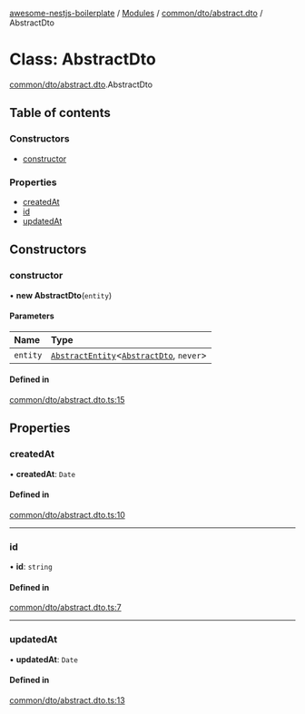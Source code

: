 [awesome-nestjs-boilerplate](../README.md) / [Modules](../modules.md) / [common/dto/abstract.dto](../modules/common_dto_abstract_dto.md) / AbstractDto

# Class: AbstractDto

[common/dto/abstract.dto](../modules/common_dto_abstract_dto.md).AbstractDto

## Table of contents

### Constructors

- [constructor](common_dto_abstract_dto.AbstractDto.md#constructor)

### Properties

- [createdAt](common_dto_abstract_dto.AbstractDto.md#createdat)
- [id](common_dto_abstract_dto.AbstractDto.md#id)
- [updatedAt](common_dto_abstract_dto.AbstractDto.md#updatedat)

## Constructors

### constructor

• **new AbstractDto**(`entity`)

#### Parameters

| Name | Type |
| :------ | :------ |
| `entity` | [`AbstractEntity`](common_abstract_entity.AbstractEntity.md)<[`AbstractDto`](common_dto_abstract_dto.AbstractDto.md), `never`\> |

#### Defined in

[common/dto/abstract.dto.ts:15](https://github.com/klub-deepak/awesome-nest-boilerplate/blob/260b9ca/src/common/dto/abstract.dto.ts#L15)

## Properties

### createdAt

• **createdAt**: `Date`

#### Defined in

[common/dto/abstract.dto.ts:10](https://github.com/klub-deepak/awesome-nest-boilerplate/blob/260b9ca/src/common/dto/abstract.dto.ts#L10)

___

### id

• **id**: `string`

#### Defined in

[common/dto/abstract.dto.ts:7](https://github.com/klub-deepak/awesome-nest-boilerplate/blob/260b9ca/src/common/dto/abstract.dto.ts#L7)

___

### updatedAt

• **updatedAt**: `Date`

#### Defined in

[common/dto/abstract.dto.ts:13](https://github.com/klub-deepak/awesome-nest-boilerplate/blob/260b9ca/src/common/dto/abstract.dto.ts#L13)
